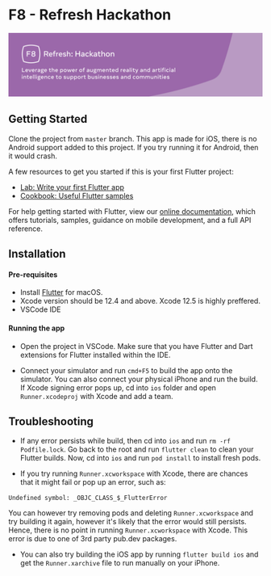 # F8 - Refresh Hackathon

![Facebook F8 Banner](images/f8-banner.png)

## Getting Started

Clone the project from `master` branch. This app is made for iOS, there is no Android support added to this project. If you try running it for Android, then it would crash.

A few resources to get you started if this is your first Flutter project:

- [Lab: Write your first Flutter app](https://flutter.dev/docs/get-started/codelab)
- [Cookbook: Useful Flutter samples](https://flutter.dev/docs/cookbook)

For help getting started with Flutter, view our
[online documentation](https://flutter.dev/docs), which offers tutorials,
samples, guidance on mobile development, and a full API reference.

## Installation

#### Pre-requisites

* Install [Flutter](https://flutter.dev/docs/get-started/install/macos) for macOS.
* Xcode version should be 12.4 and above. Xcode 12.5 is highly preffered.
* VSCode IDE

#### Running the app

* Open the project in VSCode. Make sure that you have Flutter and Dart extensions for Flutter installed within the IDE.

* Connect your simulator and run `cmd+F5` to build the app onto the simulator. You can also connect your physical iPhone and run the build. If Xcode signing error pops up, cd into `ios` folder and open `Runner.xcodeproj` with Xcode and add a team.

## Troubleshooting
* If any error persists while build, then cd into `ios` and run `rm -rf Podfile.lock`. Go back to the root and run `flutter clean` to clean your Flutter builds. Now, cd into `ios` and run `pod install` to install fresh pods.

* If you try running `Runner.xcworkspace` with Xcode, there are chances that it might fail or pop up an error, such as:

```
Undefined symbol: _OBJC_CLASS_$_FlutterError
```
You can however try removing pods and deleting `Runner.xcworkspace` and try building it again, however it's likely that the error would still persists. Hence, there is no point in running `Runner.xcworkspace` with Xcode. This error is due to one of 3rd party pub.dev packages.

* You can also try building the iOS app by running `flutter build ios` and get the `Runner.xarchive` file to run manually on your iPhone.

